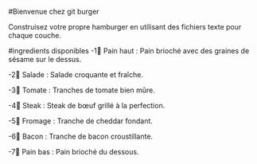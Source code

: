 #Bienvenue chez git burger

Construisez votre propre hamburger en utilisant des fichiers texte pour chaque couche.

#ingredients disponibles
-1🥯 Pain haut : Pain brioché avec des graines de sésame sur le dessus.

-2🥬 Salade : Salade croquante et fraîche.

-3🍅 Tomate : Tranches de tomate bien mûre.

-4🥩 Steak : Steak de bœuf grillé à la perfection.

-5🧀 Fromage : Tranche de cheddar fondant.

-6🥓 Bacon : Tranche de bacon croustillante.

-7🍞 Pain bas : Pain brioché du dessous.

